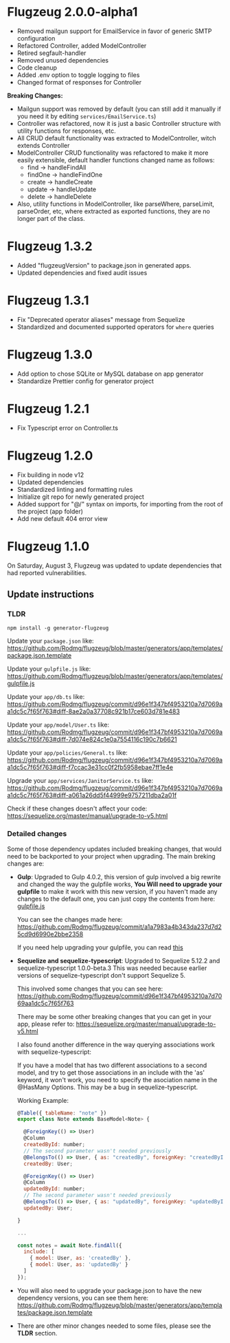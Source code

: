 # Flugzeug 2.0.0-alpha1

- Removed mailgun support for EmailService in favor of generic SMTP configuration
- Refactored Controller, added ModelController
- Retired segfault-handler
- Removed unused dependencies
- Code cleanup
- Added .env option to toggle logging to files
- Changed format of responses for Controller

**Breaking Changes:**

- Mailgun support was removed by default (you can still add it manually if you need it by editing `services/EmailService.ts`)
- Controller was refactored, now it is just a basic Controller structure with utility functions for responses, etc.
- All CRUD default functionality was extracted to ModelController, witch extends Controller
- ModelController CRUD functionality was refactored to make it more easily extensible, default handler functions changed name as follows:
  - find -> handleFindAll
  - findOne -> handleFindOne
  - create -> handleCreate
  - update -> handleUpdate
  - delete -> handleDelete
- Also, utility functions in ModelController, like parseWhere, parseLimit, parseOrder, etc, where extracted as exported functions, they are no longer part of the class.

# Flugzeug 1.3.2

- Added "flugzeugVersion" to package.json in generated apps.
- Updated dependencies and fixed audit issues

# Flugzeug 1.3.1

- Fix "Deprecated operator aliases" message from Sequelize
- Standardized and documented supported operators for `where` queries

# Flugzeug 1.3.0

- Add option to chose SQLite or MySQL database on app generator
- Standardize Prettier config for generator project

# Flugzeug 1.2.1

- Fix Typescript error on Controller.ts

# Flugzeug 1.2.0

- Fix building in node v12
- Updated dependencies
- Standardized linting and formatting rules
- Initialize git repo for newly generated project
- Added support for "@/" syntax on imports, for importing from the root of the project (app folder)
- Add new default 404 error view

# Flugzeug 1.1.0

On Saturday, August 3, Flugzeug was updated to update dependencies that had reported vulnerabilities.

## Update instructions

### TLDR

```
npm install -g generator-flugzeug
```

Update your `package.json` like: https://github.com/Rodmg/flugzeug/blob/master/generators/app/templates/package.json.template

Update your `gulpfile.js` like: https://github.com/Rodmg/flugzeug/blob/master/generators/app/templates/gulpfile.js

Update your `app/db.ts` like: https://github.com/Rodmg/flugzeug/commit/d96e1f347bf4953210a7d7069aa1dc5c7f65f763#diff-8ae2a0a37708c921b17ce603d781e483

Update your `app/model/User.ts` like: https://github.com/Rodmg/flugzeug/commit/d96e1f347bf4953210a7d7069aa1dc5c7f65f763#diff-7d074e824c1e0a7554116c190c7b6621

Update your `app/policies/General.ts` like: https://github.com/Rodmg/flugzeug/commit/d96e1f347bf4953210a7d7069aa1dc5c7f65f763#diff-f7ccac3e31cc0f2fb5958ebae7ff1e4e

Upgrade your `app/services/JanitorService.ts` like: https://github.com/Rodmg/flugzeug/commit/d96e1f347bf4953210a7d7069aa1dc5c7f65f763#diff-a061a26dd5f44999e9757211dba2a01f

Check if these changes doesn't affect your code: https://sequelize.org/master/manual/upgrade-to-v5.html

### Detailed changes

Some of those dependency updates included breaking changes, that would need to be backported to your project when upgrading. The main breking changes are:

- **Gulp**: Upgraded to Gulp 4.0.2, this version of gulp involved a big rewrite and changed the way the gulpfile works, **You Will need to upgrade your gulpfile** to make it work with this new version, if you haven't made any changes to the default one, you can just copy the contents from here: [gulpfile.js](https://github.com/Rodmg/flugzeug/blob/master/generators/app/templates/gulpfile.js)

  You can see the changes made here: https://github.com/Rodmg/flugzeug/commit/a1a7983a4b343da237d7d25cd9d6990e2bbe2358

  If you need help upgrading your gulpfile, you can read [this](https://codeburst.io/switching-to-gulp-4-0-271ae63530c0)

- **Sequelize and sequelize-typescript**: Upgraded to Sequelize 5.12.2 and sequelize-typescript 1.0.0-beta.3 This was needed because earlier versions of sequelize-typescript don't support Sequelize 5.

  This involved some changes that you can see here: https://github.com/Rodmg/flugzeug/commit/d96e1f347bf4953210a7d7069aa1dc5c7f65f763

  There may be some other breaking changes that you can get in your app, please refer to: https://sequelize.org/master/manual/upgrade-to-v5.html

  I also found another difference in the way querying associations work with sequelize-typescript:

  If you have a model that has two different associations to a second model, and try to get those associations in an include with the 'as' keyword, it won't work, you need to specify the asociation name in the @HasMany Options. This may be a bug in sequelize-typescript.

  Working Example:

  ```js
  @Table({ tableName: "note" })
  export class Note extends BaseModel<Note> {

    @ForeignKey(() => User)
    @Column
    createdById: number;
    // The second parameter wasn't needed previously
    @BelongsTo(() => User, { as: "createdBy", foreignKey: "createdById" })
    createdBy: User;

    @ForeignKey(() => User)
    @Column
    updatedById: number;
    // The second parameter wasn't needed previously
    @BelongsTo(() => User, { as: "updatedBy", foreignKey: "updatedById" })
    updatedBy: User;

  }

  ...

  const notes = await Note.findAll({
    include: [
      { model: User, as: 'createdBy' },
      { model: User, as: 'updatedBy' }
    ]
  });
  ```

- You will also need to upgrade your package.json to have the new dependency versions, you can see them here: https://github.com/Rodmg/flugzeug/blob/master/generators/app/templates/package.json.template

- There are other minor changes needed to some files, please see the **TLDR** section.
